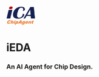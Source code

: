 <img src="iCA.png" width="15%" height="15%" alt="iEDA-logo" />
 <h1>iEDA</h1>

<h3> An AI Agent for Chip Design.</h3>
